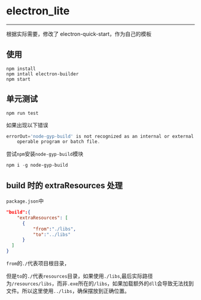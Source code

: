 # electron_lite

------------------------------------



根据实际需要，修改了 electron-quick-start，作为自己的模板

## 使用

```shell
npm install
npm intall electron-builder
npm start
```

## 单元测试

```shell
npm run test
```

如果出现以下错误

```powershell
errorOut='node-gyp-build' is not recognized as an internal or external command,
    operable program or batch file.
```

尝试`npm`安装`node-gyp-build`模块

```powershell
npm i -g node-gyp-build
```

## build 时的 extraResources 处理

`package.json`中

```json
"build":{
    "extraResources": [
      {
          "from":"./libs",
          "to":"../libs"
      }
  ]
}
```

`from`的`./`代表项目根目录，

但是`to`的`./`代表`resources`目录，如果使用`./libs`,最后实际路径为`/resources/libs`，而非`.exe`所在的`/libs`，如果加载额外的`dll`会导致无法找到文件。所以这里使用`../libs`，确保摆放到正确位置。